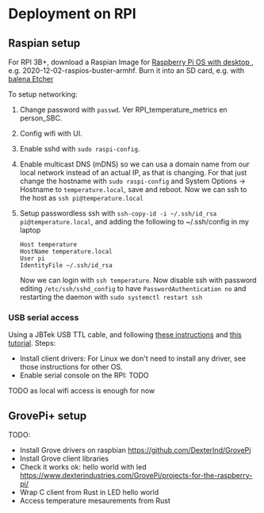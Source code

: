 # Deployment on RPI

## Raspian setup

For RPI 3B+, download a Raspian Image for [Raspberry Pi OS with desktop ](https://www.raspberrypi.org/software/operating-systems/), e.g. 2020-12-02-raspios-buster-armhf. Burn it into an SD card, e.g. with [balena Etcher](https://www.balena.io/etcher/)

To setup networking:

1. Change password with `passwd`. Ver RPI_temperature_metrics en person_SBC.
2. Config wifi with UI.
3. Enable sshd with `sudo raspi-config`.
4. Enable multicast DNS (mDNS) so we can usa a domain name from our local network instead of an actual IP, as that is changing. For that just change the hostname with `sudo raspi-config` and System Options -> Hostname to `temperature.local`, save and reboot. Now we can ssh to the host as `ssh pi@temperature.local` 
5. Setup passwordless ssh with `ssh-copy-id -i ~/.ssh/id_rsa pi@temperature.local`, and adding the following to ~/.ssh/config in my laptop

      ```
      Host temperature
      HostName temperature.local
      User pi
      IdentityFile ~/.ssh/id_rsa
      ```

      Now we can login with `ssh temperature`. Now disable ssh with password editing `/etc/ssh/sshd_config` to have `PasswordAuthentication no` and restarting the daemon with `sudo systemctl restart ssh` 

### USB serial access

Using a JBTek USB TTL cable, and following [these instructions](https://www.adafruit.com/product/954) and [this tutorial](https://learn.adafruit.com/adafruits-raspberry-pi-lesson-5-using-a-console-cable). Steps:

- Install client drivers: For Linux we don't need to install any driver, see those instructions for other OS. 
- Enable serial console on the RPI: TODO

TODO as local wifi access is enough for now

## GrovePi+ setup

TODO:

- Install Grove drivers on raspbian https://github.com/DexterInd/GrovePi
- Install Grove client libraries
- Check it works ok: hello world with led https://www.dexterindustries.com/GrovePi/projects-for-the-raspberry-pi/
- Wrap C client from Rust in LED hello world
- Access temperature mesaurements from Rust